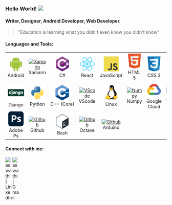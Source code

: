 ### Hello World! <img src="https://media.tenor.com/images/b352bb5a70f1aa0346c5cf6def25f6f0/tenor.gif" width="25px">
#### Writer, Designer, Android Developer, Web Developer.

>"Education is learning what you didn't even know you didn't know"

#### Languages and Tools:
<table>
  <tr>
    <td align="center"  width="96">
      <a href="#macropower-tech">
        <img src="https://github.com/devicons/devicon/blob/master/icons/android/android-original.svg" width="48" height="48" alt="Android" />
      </a>
      <br>Android
    </td>
    <td align="center"  width="96">
      <a href="#macropower-tech">
        <img src="https://avatars.githubusercontent.com/u/790012?s=200&v=4" width="48" height="48" alt="Xamarin" />
      </a>
      <br>Xamarin
    </td>
    <td align="center" width="96">
      <a href="#macropower-tech">
        <img src="https://github.com/devicons/devicon/blob/master/icons/csharp/csharp-original.svg" width="48" height="48" alt="npm" />
      </a>
      <br>C#
    </td>
     <td align="center" width="96">
      <a href="#macropower-tech" >
        <img src="https://github.com/devicons/devicon/blob/master/icons/react/react-original.svg" width="48" height="48" alt="React" />
      </a>
      <br>React
    </td>
    <td align="center" width="96">
      <a href="#macropower-tech">
        <img src="https://github.com/devicons/devicon/blob/master/icons/javascript/javascript-original.svg" width="48" height="48" alt="JavaScript" />
      </a>
      <br>JavaScript
    </td>
    <td align="center" width="96">
      <a href="#macropower-tech">
        <img src="https://github.com/devicons/devicon/blob/master/icons/html5/html5-original.svg" width="48" height="48" alt="HTML" />
      </a>
      <br>HTML 5
    </td>
    <td align="center" width="96">
      <a href="#macropower-tech">
        <img src="https://github.com/devicons/devicon/blob/master/icons/css3/css3-original.svg" width="48" height="48" alt="CSS 3" />
      </a>
      <br>CSS 3
    </td>
     <td align="center"  width="96">
      <a href="#macropower-tech">
        <img src="https://upload.wikimedia.org/wikipedia/commons/3/33/Figma-logo.svg" width="48" height="48" alt="Figma" />
      </a>
      <br>Figma
    </td>
    </tr>
  <tr>
    <td align="center"  width="96">
      <a href="#macropower-tech">
        <img src="https://github.com/devicons/devicon/blob/master/icons/django/django-original.svg" alt="Django" />
      </a>
      <br>Django
    </td>
     <td align="center" width="96">
      <a href="#macropower-tech">
        <img src="https://github.com/devicons/devicon/blob/master/icons/python/python-original.svg" width="48" height="48" alt="Python" />
      </a>
      <br>Python
    </td>
    <td align="center" width="96">
      <a href="#macropower-tech">
        <img src="https://github.com/devicons/devicon/blob/master/icons/cplusplus/cplusplus-original.svg" width="48" height="48" alt="C++" />
      </a>
      <br>C++&nbsp;(Core)
    </td>
    <td align="center" width="96">
      <a href="#macropower-tech">
        <img src="https://upload.wikimedia.org/wikipedia/commons/9/9a/Visual_Studio_Code_1.35_icon.svg" width="48" height="48" alt="VScode" />
      </a>
      <br>VScode
    </td>
  <td align="center" width="96"> 
      <a href="#macropower-tech" >
        <img src="https://github.com/devicons/devicon/blob/master/icons/linux/linux-original.svg" width="48" height="48" alt="Linux" />
      </a>
      <br>Linux
    </td>
    <td align="center"  width="96">
      <a href="#macropower-tech">
        <img src="https://github.com/numpy/numpy/blob/main/branding/logo/logomark/numpylogoicon.png" width="48" height="48" alt="Numpy" />
      </a>
      <br>Numpy
    </td>
    <td align="center"  width="96">
      <a href="#macropower-tech">
        <img src="https://github.com/devicons/devicon/blob/master/icons/googlecloud/googlecloud-original.svg" width="48" height="48" alt="Google Cloud" />
      </a>
      <br>Google Cloud
    </td>
    <td align="center"  width="96">
      <a href="#macropower-tech">
        <img src="https://github.com/valohai/ml-logos/blob/master/tensorflow-tf.svg" width="48" height="48" alt="Tensorflow" />
      </a>
      <br>Tensorflow
    </td>
    </tr>
  <tr>
   <td align="center" width="96">
      <a href="#macropower-tech">
        <img src="https://github.com/devicons/devicon/blob/master/icons/photoshop/photoshop-plain.svg" width="48" height="48" alt="Adobe Photoshop" />
      </a>
      <br>Adobe Ps
    </td>
    <td align="center" width="96">
      <a href="#macropower-tech">
        <img src="https://encrypted-tbn0.gstatic.com/images?q=tbn:ANd9GcQ-J408eHm6I4Z2xKByNNQWGRF41-aX5SRfpQ&usqp=CAU" width="48" height="48" alt="Github" />
      </a>
      <br>Github
    </td>
    <td align="center" width="96">
      <a href="#macropower-tech">
        <img src="https://github.com/devicons/devicon/blob/master/icons/bash/bash-plain.svg" width="48" height="48" alt="Github" />
      </a>
      <br>Bash
    </td>
    <td align="center" width="96">
      <a href="#macropower-tech">
        <img src="https://upload.wikimedia.org/wikipedia/commons/6/6a/Gnu-octave-logo.svg" width="48" height="48" alt="Github" />
      </a>
      <br>Octave
    </td>
    <td align="center" width="96">
      <a href="#macropower-tech">
        <img src="https://wallpapercave.com/wp/wp2163577.png" width="48" height="48" alt="Github" />
      </a>
      <br>Arduino
    </td>
     
  </tr>
</table>

#### Connect with me:
[<img align="left" alt="aswathi | LinkedIn" width="22px" src="https://cdn.jsdelivr.net/npm/simple-icons@v3/icons/linkedin.svg" />][linkedin]
[<img align="left" alt="aswathi | Gmail" width="22px" src="https://cdn.jsdelivr.net/npm/simple-icons@v3/icons/gmail.svg" />][gmail]
<br/>

</details>
<!----<a href="https://github.com/anuraghazra/github-readme-stats">
  <img align="center" src="https://github-readme-stats.anuraghazra1.vercel.app/api?username=AmalChandru&count_private=true&show_icons=true&include_all_commits=true&theme=material-palenight" alt="Anurag's github stats" />--->
<!----<a href="https://github.com/anuraghazra/github-readme-stats">
  <!-- Change the `github-readme-stats.anuraghazra1.vercel.app` to `github-readme-stats.vercel.app`  -->
  <!---<img align="center" src="https://github-readme-stats.vercel.app/api/top-langs/?username=AmalChandru&layout=compact&theme=material-palenight" />
</a>---->



[linkedin]: https://www.linkedin.com/in/aswathigr/
[gmail]:achuchalavara@gmail.com
